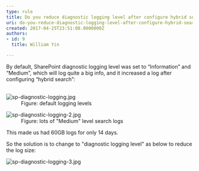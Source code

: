 ```yaml
---
type: rule
title: Do you reduce diagnostic logging level after configure hybrid search?
uri: do-you-reduce-diagnostic-logging-level-after-configure-hybrid-search
created: 2017-04-25T23:51:08.0000000Z
authors:
- id: 9
  title: William Yin

---
```




<span class='intro'> By default, SharePoint diagnostic logging level was set to “Information” and “Medium”, which will log quite a big info, and it increased a log after configuring “hybrid search”&#58;<br> </span>

<dl class="image">​​​
<dt><img src="sp-diagnostic-logging.jpg" alt="sp-diagnostic-logging.jpg" /></dt><dd>Figure&#58; default logging levels​<br></dd></dl><dl class="image"><dt><img src="sp-diagnostic-logging-2.jpg" alt="sp-diagnostic-logging-2.jpg" /></dt><dd>Figure&#58; lots of &quot;Medium&quot; level search logs</dd></dl>This made us had 60GB logs for only 14 days.<p>So the solution is to&#160;change&#160;to &quot;diagnostic logging level&quot; as below to reduce the log size&#58;​</p><dl class="image"><dt><img src="sp-diagnostic-logging-3.jpg" alt="sp-diagnostic-logging-3.jpg" /></dt></dl>



